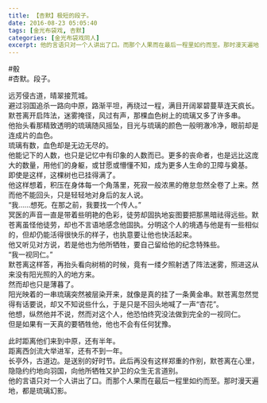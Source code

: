 ```yaml
---
title: 【杏默】极短的段子。
date: 2016-08-23 05:05:40
tags: [金光布袋戏, 杏默]
categories: [金光布袋戏同人]
excerpt: 他的言语只对一个人讲出了口。而那个人果而在最后一程里如约而至。那时漫天遍地，都是琉璃幻影。
---
```


<p dir="ltr"  >#骰<br />#杏默。段子。</p> 
<p dir="ltr"  >远芳侵古道，晴翠接荒城。<br />避过羽国追杀一路向中原，路渐平坦，再绕过一程，满目开阔翠碧蔓草连天疯长。默苍离开启阵法，迷雾掩径，风过有声，那棵血色树上的琉璃又多了许多串。<br />他抬头看那精致透明的琉璃随风摇坠，目光与琉璃的颜色一般明澈冷净，眼前却是连成片的血色。<br />琉璃有数，血色却是无边无尽的。<br />他能记下的人数，也只是记忆中有印象的人数而已。更多的丧命者，也是远比这庞大的数量，用他们的身躯，或甘愿或懵懂不知，成为更多人生命的卫障与奠基。<br />即使是这样，这棵树也已挂得满了。<br />他这样想着，积压在身体每一个角落里，死寂一般浓黑的倦怠忽然全卷了上来。然而他不能回头，只是轻轻地对身后的友人说。<br />“我……想死。在那之前，我要找一个传人。”<br />冥医的声音一直是带着些明艳的色彩，徒劳却固执地妄图要把那黑暗祛得远些。默苍离虽怪他徒劳，却也不言语地感念他固执。分明这个人的境遇与他是有一些相似的，但却仍能活得很快乐的样子，也执意要让他也快活起来。<br />他又听见对方说，若是他也为他所牺牲，要自己留给他的纪念特殊些。<br />“我一视同仁。”<br />默苍离这样答，再抬头看向树梢的时候，竟有一缕夕照射透了阵法迷雾，照进这从来没有阳光照的入的地方来。<br />然而却也只是薄暮了。<br />阳光映着的一串琉璃突然被层染开来，就像是真的挂了一条黄金串。默苍离忽然觉得有话要说，却又不知说些什么，于是只是不回头地喊了一声“杏花”。<br />他想，纵然他并不说，然而对这个人，他恐怕终究没法做到完全的一视同仁。<br />但是如果有一天真的要牺牲他，他也不会有任何犹豫。</p> 
<p dir="ltr"  >此时距离他们来到中原，还有半年。<br />距离西剑流大举进军，还有不到一年。<br />长亭外，古道边。是送别的好时节。此后再没有这样郑重的作别，默苍离在心里，隐隐约约地向羽国，向他所牺牲又护卫的众生无言道别。<br />他的言语只对一个人讲出了口。而那个人果而在最后一程里如约而至。那时漫天遍地，都是琉璃幻影。</p>